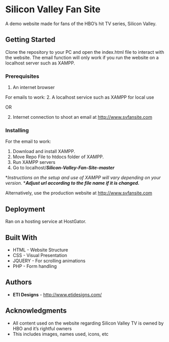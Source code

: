 # Silicon Valley Fan Site

A demo website made for fans of the HBO’s hit TV series, Silicon Valley.

## Getting Started

Clone the repository to your PC and open the index.html file to interact with the website. The email function will only work if you run the website on a localhost server such as XAMPP.

### Prerequisites
1. An internet browser

For emails to work:
2. A localhost service such as XAMPP for local use

OR

2. Internet connection to shoot an email at http://www.svfansite.com

### Installing

For the email to work:
1. Download and install XAMPP.
2. Move Repo File to htdocs folder of XAMPP.
3. Run XAMPP servers
4. Go to localhost/***Silicon-Valley-Fan-Site-master***

**Instructions on the setup and use of XAMPP will vary depending on your version.*
****Adjust url according to the file name if it is changed.***

Alternatively, use the production website at http://www.svfansite.com

## Deployment

Ran on a hosting service at HostGator.

## Built With

* HTML - Website Structure
* CSS - Visual Presentation
* JQUERY - For scrolling animations
* PHP - Form handling

## Authors

* **ETI Designs** - http://www.etidesigns.com/

## Acknowledgments

* All content used on the website regarding Silicon Valley TV is owned by HBO and it’s rightful owners
* This includes images, names used, icons, etc
